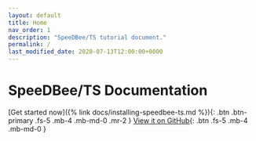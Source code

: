 ```yaml
---
layout: default
title: Home
nav_order: 1
description: "SpeeDBee/TS tutorial document."
permalink: /
last_modified_date: 2020-07-13T12:00:00+0000
---
```


# SpeeDBee/TS Documentation

[Get started now]({% link docs/installing-speedbee-ts.md %}){: .btn .btn-primary .fs-5 .mb-4 .mb-md-0 .mr-2 } [View it on GitHub](https://github.com/nagaminehikaru/hikaru-nagamine/){: .btn .fs-5 .mb-4 .mb-md-0 }


